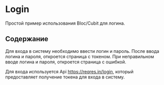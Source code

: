 # Login

Простой пример использования Bloc/Cubit для логина.

## Содержание

Для входа в систему необходимо ввести логин и пароль. 
После ввода логина и пароля, откроется страница с токеном.
При неправильном вводе логина и пароля, откроется страница с ошибкой.

Для входа используется Api https://reqres.in/login, который предоставляет 
получение токена для входа в систему.

